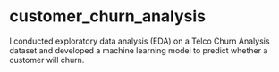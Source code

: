 # customer_churn_analysis

I conducted exploratory data analysis (EDA) on a Telco Churn Analysis dataset and developed a machine learning model to predict whether a customer will churn.
